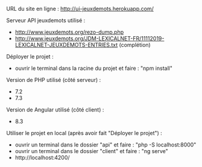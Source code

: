 URL du site en ligne :
http://ui-jeuxdemots.herokuapp.com/

Serveur API jeuxdemots utilisé :
- http://www.jeuxdemots.org/rezo-dump.php
- http://www.jeuxdemots.org/JDM-LEXICALNET-FR/11112019-LEXICALNET-JEUXDEMOTS-ENTRIES.txt (complétion)

Déployer le projet :
- ouvrir le terminal dans la racine du projet et faire : "npm install"

Version de PHP utilisé (côté serveur) :
- 7.2
- 7.3

Version de Angular utilisé (côté client) :
- 8.3

Utiliser le projet en local (après avoir fait "Déployer le projet") :
- ouvrir un terminal dans le dossier "api" et faire : "php -S localhost:8000"
- ouvrir un terminal dans le dossier "client" et faire : "ng serve"
- http://localhost:4200/
